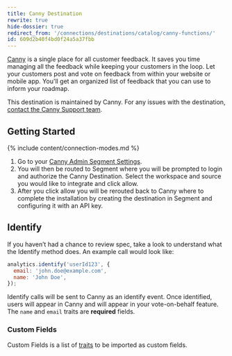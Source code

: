 ```yaml
---
title: Canny Destination
rewrite: true
hide-dossier: true
redirect_from: '/connections/destinations/catalog/canny-functions/'
id: 609d2b40f4bd0f24a5a37fbb
---
```

[Canny](https://canny.io) is a single place for all customer feedback. It saves you time managing all the feedback while keeping your customers in the loop. Let your customers post and vote on feedback from within your website or mobile app. You'll get an organized list of feedback that you can use to inform your roadmap.

This destination is maintained by Canny. For any issues with the destination, [contact the Canny Support team](mailto:segment-help@canny.io).

## Getting Started

{% include content/connection-modes.md %}

1. Go to your [Canny Admin Segment Settings](https://canny.io/redirect?to=%2Fadmin%2Fsettings%2Fsegment).
2. You will then be routed to Segment where you will be prompted to login and authorize the Canny Destination. Select the workspace and source you would like to integrate and click allow.
3. After you click allow you will be rerouted back to Canny where to complete the installation by creating the destination in Segment and configuring it with an API key.


## Identify
If you haven’t had a chance to review spec, take a look to understand what the Identify method does. An example call would look like:

```js
analytics.identify('userId123', {
  email: 'john.doe@example.com',
  name: 'John Doe',
});
```
Identify calls will be sent to Canny as an identify event. Once identified, users will appear in Canny and will appear in your vote-on-behalf feature. The `name` and `email` traits are **required** fields.

### Custom Fields
Custom Fields is a list of [traits](/docs/connections/spec/identify/#traits) to be imported as custom fields.
